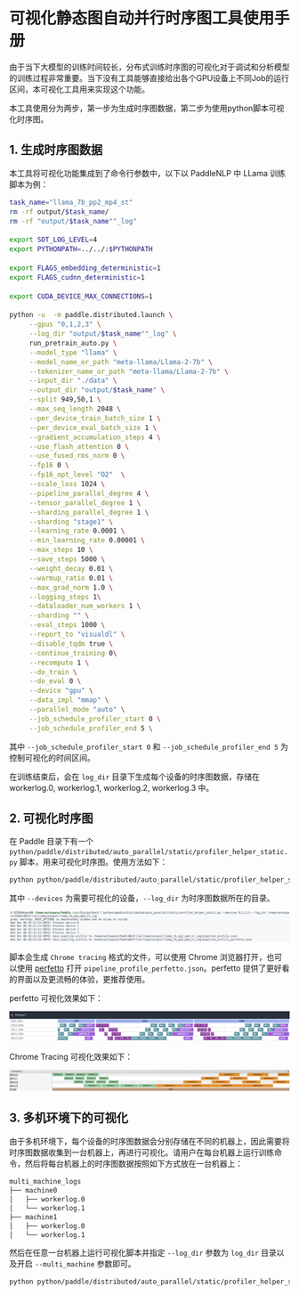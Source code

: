 # 可视化静态图自动并行时序图工具使用手册

由于当下大模型的训练时间较长，分布式训练时序图的可视化对于调试和分析模型的训练过程非常重要。当下没有工具能够直接给出各个GPU设备上不同Job的运行区间，本可视化工具用来实现这个功能。

本工具使用分为两步，第一步为生成时序图数据，第二步为使用python脚本可视化时序图。

## 1. 生成时序图数据

本工具将可视化功能集成到了命令行参数中，以下以 PaddleNLP 中 LLama 训练脚本为例：

```bash
task_name="llama_7b_pp2_mp4_st"
rm -rf output/$task_name/
rm -rf "output/$task_name""_log"

export SOT_LOG_LEVEL=4
export PYTHONPATH=../../:$PYTHONPATH

export FLAGS_embedding_deterministic=1
export FLAGS_cudnn_deterministic=1

export CUDA_DEVICE_MAX_CONNECTIONS=1

python -u  -m paddle.distributed.launch \
     --gpus "0,1,2,3" \
     --log_dir "output/$task_name""_log" \
     run_pretrain_auto.py \
     --model_type "llama" \
     --model_name_or_path "meta-llama/Llama-2-7b" \
     --tokenizer_name_or_path "meta-llama/Llama-2-7b" \
     --input_dir "./data" \
     --output_dir "output/$task_name" \
     --split 949,50,1 \
     --max_seq_length 2048 \
     --per_device_train_batch_size 1 \
     --per_device_eval_batch_size 1 \
     --gradient_accumulation_steps 4 \
     --use_flash_attention 0 \
     --use_fused_rms_norm 0 \
     --fp16 0 \
     --fp16_opt_level "O2"  \
     --scale_loss 1024 \
     --pipeline_parallel_degree 4 \
     --tensor_parallel_degree 1 \
     --sharding_parallel_degree 1 \
     --sharding "stage1" \
     --learning_rate 0.0001 \
     --min_learning_rate 0.00001 \
     --max_steps 10 \
     --save_steps 5000 \
     --weight_decay 0.01 \
     --warmup_ratio 0.01 \
     --max_grad_norm 1.0 \
     --logging_steps 1\
     --dataloader_num_workers 1 \
     --sharding "" \
     --eval_steps 1000 \
     --report_to "visualdl" \
     --disable_tqdm true \
     --continue_training 0\
     --recompute 1 \
     --do_train \
     --do_eval 0 \
     --device "gpu" \
     --data_impl "mmap" \
     --parallel_mode "auto" \
     --job_schedule_profiler_start 0 \
     --job_schedule_profiler_end 5 \
```

其中 `--job_schedule_profiler_start 0` 和 `--job_schedule_profiler_end 5` 为控制可视化的时间区间。

在训练结束后，会在 `log_dir` 目录下生成每个设备的时序图数据，存储在 workerlog.0, workerlog.1, workerlog.2, workerlog.3 中。

## 2. 可视化时序图

在 Paddle 目录下有一个 `python/paddle/distributed/auto_parallel/static/profiler_helper_static.py` 脚本，用来可视化时序图。使用方法如下：

```bash
python python/paddle/distributed/auto_parallel/static/profiler_helper_static.py --devices 0,1,2,3 --log_dir /home/workspace/PaddleNLP/llm/llama/output/llama_7b_pp2_mp4_st_log
```

其中 `--devices` 为需要可视化的设备，`--log_dir` 为时序图数据所在的目录。

![picture 4](images/c9bbd2b9f69872e3f761841eaedf18a5f4d35488c78412e9651f666fdadec11e.png)  


脚本会生成 `Chrome tracing` 格式的文件，可以使用 Chrome 浏览器打开，也可以使用 [perfetto](https://ui.perfetto.dev/) 打开 `pipeline_profile_perfetto.json`。perfetto 提供了更好看的界面以及更流畅的体验，更推荐使用。

perfetto 可视化效果如下：

![picture 6](images/db4df88460aee707421616b99587554314637ddd0fc2541f1a4a6174aac4b29d.png)  


Chrome Tracing 可视化效果如下：

![picture 7](images/7524f138147dab43c170668eb555c767c8e2c65750fae6d7d22332d43abb39b2.png)  



## 3. 多机环境下的可视化

由于多机环境下，每个设备的时序图数据会分别存储在不同的机器上，因此需要将时序图数据收集到一台机器上，再进行可视化。请用户在每台机器上运行训练命令，然后将每台机器上的时序图数据按照如下方式放在一台机器上：

```
multi_machine_logs
├── machine0
│   ├── workerlog.0
│   └── workerlog.1
├── machine1
│   ├── workerlog.0
│   └── workerlog.1
```

然后在任意一台机器上运行可视化脚本并指定 `--log_dir` 参数为 `log_dir` 目录以及开启 `--multi_machine` 参数即可。

```bash
python python/paddle/distributed/auto_parallel/static/profiler_helper_static.py --devices 0,1 --log_dir /home/workspace/PaddleNLP/llm/llama/output/llama_7b_pp2_mp4_st_log/multi_machine_logs --multi_machine
```